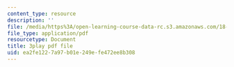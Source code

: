 ```yaml
---
content_type: resource
description: ''
file: /media/https%3A/open-learning-course-data-rc.s3.amazonaws.com/18-01-single-variable-calculus-fall-2006/ea2fe1227a97b01e249efe472ee8b308_eHJuAByQf5A.pdf
file_type: application/pdf
resourcetype: Document
title: 3play pdf file
uid: ea2fe122-7a97-b01e-249e-fe472ee8b308
---
```

